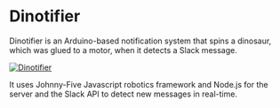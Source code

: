 # Dinotifier

Dinotifier is an Arduino-based notification system that spins a dinosaur, which was glued to a motor, when it detects a Slack message. 

[![Dinotifier](http://img.youtube.com/vi/iz7xLNVDKzE/0.jpg)](https://www.youtube.com/watch?v=iz7xLNVDKzE)

It uses Johnny-Five Javascript robotics framework and Node.js for the server and the Slack API to detect new messages in real-time.
